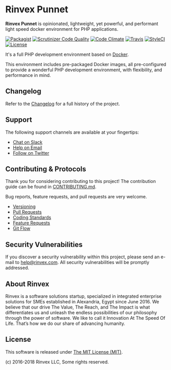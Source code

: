 # Rinvex Punnet

**Rinvex Punnet** is opinionated, lightweight, yet powerful, and performant light speed docker environment for PHP applications.

[![Packagist](https://img.shields.io/packagist/v/rinvex/punnet.svg?label=Packagist&style=flat-square)](https://packagist.org/packages/rinvex/punnet)
[![Scrutinizer Code Quality](https://img.shields.io/scrutinizer/g/rinvex/punnet.svg?label=Scrutinizer&style=flat-square)](https://scrutinizer-ci.com/g/rinvex/punnet/)
[![Code Climate](https://img.shields.io/codeclimate/github/rinvex/punnet.svg?label=CodeClimate&style=flat-square)](https://codeclimate.com/github/rinvex/punnet)
[![Travis](https://img.shields.io/travis/rinvex/punnet.svg?label=TravisCI&style=flat-square)](https://travis-ci.org/rinvex/punnet)
[![StyleCI](https://styleci.io/repos/87485079/shield)](https://styleci.io/repos/87485079)
[![License](https://img.shields.io/packagist/l/rinvex/punnet.svg?label=License&style=flat-square)](https://github.com/rinvex/punnet/blob/develop/LICENSE)


It's a full PHP development environment based on [Docker](https://www.docker.com).

This environment includes pre-packaged Docker images, all pre-configured to provide a wonderful PHP development environment, with flexibility, and performance in mind.



## Changelog

Refer to the [Changelog](CHANGELOG.md) for a full history of the project.


## Support

The following support channels are available at your fingertips:

- [Chat on Slack](http://chat.rinvex.com)
- [Help on Email](mailto:help@rinvex.com)
- [Follow on Twitter](https://twitter.com/rinvex)


## Contributing & Protocols

Thank you for considering contributing to this project! The contribution guide can be found in [CONTRIBUTING.md](CONTRIBUTING.md).

Bug reports, feature requests, and pull requests are very welcome.

- [Versioning](CONTRIBUTING.md#versioning)
- [Pull Requests](CONTRIBUTING.md#pull-requests)
- [Coding Standards](CONTRIBUTING.md#coding-standards)
- [Feature Requests](CONTRIBUTING.md#feature-requests)
- [Git Flow](CONTRIBUTING.md#git-flow)


## Security Vulnerabilities

If you discover a security vulnerability within this project, please send an e-mail to [help@rinvex.com](help@rinvex.com). All security vulnerabilities will be promptly addressed.


## About Rinvex

Rinvex is a software solutions startup, specialized in integrated enterprise solutions for SMEs established in Alexandria, Egypt since June 2016. We believe that our drive The Value, The Reach, and The Impact is what differentiates us and unleash the endless possibilities of our philosophy through the power of software. We like to call it Innovation At The Speed Of Life. That’s how we do our share of advancing humanity.


## License

This software is released under [The MIT License (MIT)](LICENSE).

(c) 2016-2018 Rinvex LLC, Some rights reserved.
